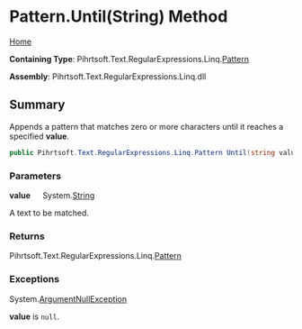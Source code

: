 # Pattern\.Until\(String\) Method

[Home](../../../../../../README.md)

**Containing Type**: Pihrtsoft\.Text\.RegularExpressions\.Linq\.[Pattern](../README.md)

**Assembly**: Pihrtsoft\.Text\.RegularExpressions\.Linq\.dll

## Summary

Appends a pattern that matches zero or more characters until it reaches a specified **value**\.

```csharp
public Pihrtsoft.Text.RegularExpressions.Linq.Pattern Until(string value)
```

### Parameters

**value** &emsp; System\.[String](https://docs.microsoft.com/en-us/dotnet/api/system.string)

A text to be matched\.

### Returns

Pihrtsoft\.Text\.RegularExpressions\.Linq\.[Pattern](../README.md)

### Exceptions

System\.[ArgumentNullException](https://docs.microsoft.com/en-us/dotnet/api/system.argumentnullexception)

**value** is `null`\.

